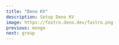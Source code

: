 ```yaml
---
title: "Deno KV"
description: Setup Deno KV
image: https://fastro.deno.dev/fastro.png
previous: mongo
next: group
---
```

